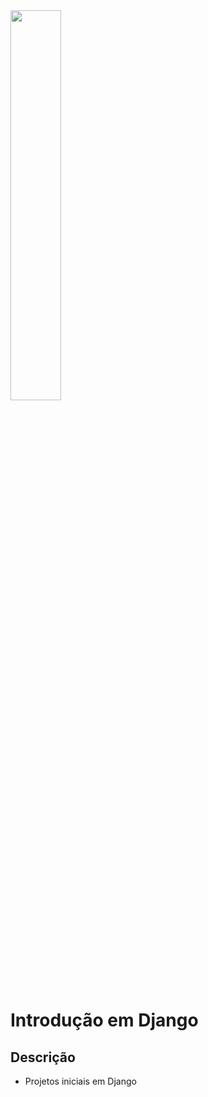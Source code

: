 <img src="http://www.rafaelzottesso.com.br/wp-content/uploads/2021/08/1_MrV3XHs6z0pavU9Ci4ENHA-1024x576.jpeg" width="40%" height="40%"/>

<h1> Introdução em Django </h1>

## Descrição
<p align="justify">

* Projetos iniciais em Django
